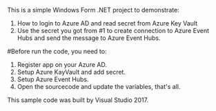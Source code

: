 This is a simple Windows Form .NET project to demonstrate:
1. How to login to Azure AD and read secret from Azure Key Vault
2. Use the secret you got from #1 to create connection to Azure Event Hubs and send the message to Azure Event Hubs. 

#Before run the code, you need to:
1. Register app on your Azure AD.
2. Setup Azure KayVault and add secret. 
3. Setup Azure Event Hubs.
4. Open the sourcecode and update the variables, that's all. 

This sample code was built by Visual Studio 2017. 
